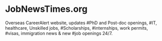 # JobNewsTimes.org
Overseas CareerAlert website, updates #PhD and Post-doc openings, #IT, healthcare, Unskilled jobs, #Scholarships, #internships, work permits, #visas, immigration news &amp; new #job openings 24/7.
